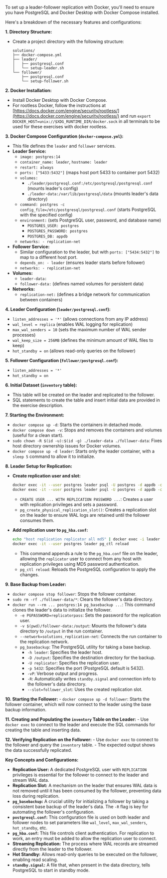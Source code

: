 To set up a leader-follower replication with Docker, you'll need to ensure you have PostgreSQL and Docker Desktop with Docker Compose installed.

Here's a breakdown of the necessary features and configurations:

**1. Directory Structure:**
   - Create a project directory with the following structure:
     ```
     solutions/
     ├── docker-compose.yml
     ├── leader/
     │   ├── postgresql.conf
     │   └── setup-leader.sh
     └── follower/
         ├── postgresql.conf
         └── setup-follower.sh
     ```

**2. Docker Installation:**
   - Install Docker Desktop with Docker Compose.
   - For rootless Docker, follow the instructions at [https://docs.docker.com/engine/security/rootless/](https://docs.docker.com/engine/security/rootless/) and run `export DOCKER_HOST=unix://$XDG_RUNTIME_DIR/docker.sock` in all terminals to be used for these exercises with docker rootless.

**3. Docker Compose Configuration (`docker-compose.yml`):**
   - This file defines the `leader` and `follower` services.
   - **Leader Service:**
     - `image: postgres:14`
     - `container_name: leader`, `hostname: leader`
     - `restart: always`
     - `ports: ["5433:5432"]` (maps host port 5433 to container port 5432)
     - `volumes:`
       - `./leader/postgresql.conf:/etc/postgresql/postgresql.conf` (mounts leader's config)
       - `./leader-data:/var/lib/postgresql/data` (mounts leader's data directory)
     - `command: postgres -c config_file=/etc/postgresql/postgresql.conf` (starts PostgreSQL with the specified config)
     - `environment:` (sets PostgreSQL user, password, and database name)
       - `POSTGRES_USER: postgres`
       - `POSTGRES_PASSWORD: postgres`
       - `POSTGRES_DB: appdb`
     - `networks: - replication-net`
   - **Follower Service:**
     - Similar configuration to the leader, but with `ports: ["5434:5432"]` to map to a different host port.
     - `depends_on: - leader` (ensures leader starts before follower)
     - `networks: - replication-net`
   - **Volumes:**
     - `leader-data:`
     - `follower-data:` (defines named volumes for persistent data)
   - **Networks:**
     - `replication-net:` (defines a bridge network for communication between containers)

**4. Leader Configuration (`leader/postgresql.conf`):**
   - `listen_addresses = '*'` (allows connections from any IP address)
   - `wal_level = replica` (enables WAL logging for replication)
   - `max_wal_senders = 10` (sets the maximum number of WAL sender processes)
   - `wal_keep_size = 256MB` (defines the minimum amount of WAL files to keep)
   - `hot_standby = on` (allows read-only queries on the follower)

**5. Follower Configuration (`follower/postgresql.conf`):**
   - `listen_addresses = '*'`
   - `hot_standby = on`

**6. Initial Dataset (`inventory` table):**
   - This table will be created on the leader and replicated to the follower.
   - SQL statements to create the table and insert initial data are provided in the exercise description.

**7. Starting the Environment:**
   - `docker compose up -d`: Starts the containers in detached mode.
   - `docker compose down -v`: Stops and removes the containers and volumes (useful for a clean start).
   - `sudo chown -R $(id -u):$(id -g) ./leader-data ./follower-data`: Fixes host directory ownership issues for Docker volumes.
   - `docker compose up -d leader`: Starts only the leader container, with a `sleep 5` command to allow it to initialize.

**8. Leader Setup for Replication:**
   - **Create replication user and slot:**
     ```bash
     docker exec -it --user postgres leader psql -U postgres -d appdb -c "CREATE USER replicator WITH REPLICATION PASSWORD 'replicatorpass';"
     docker exec -it --user postgres leader psql -U postgres -d appdb -c "SELECT * FROM pg_create_physical_replication_slot('follower_slot');"
     ```
     - `CREATE USER ... WITH REPLICATION PASSWORD ...`: Creates a user with replication privileges and sets a password.
     - `pg_create_physical_replication_slot()`: Creates a replication slot on the leader to ensure WAL logs are retained until the follower consumes them.

   - **Add replication user to `pg_hba.conf`:**
     ```bash
     echo "host replication replicator all md5" | docker exec -i leader tee -a /var/lib/postgresql/data/pg_hba.conf
     docker exec -it --user postgres leader pg_ctl reload
     ```
     - This command appends a rule to the `pg_hba.conf` file on the leader, allowing the `replicator` user to connect from any host with replication privileges using MD5 password authentication.
     - `pg_ctl reload`: Reloads the PostgreSQL configuration to apply the changes.

**9. Base Backup from Leader:**
   - `docker compose stop follower`: Stops the follower container.
   - `sudo rm -rf ./follower-data/*`: Clears the follower's data directory.
   - `docker run --rm ... postgres:14 pg_basebackup ...`: This command clones the leader's data to initialize the follower.
     - `-e PGPASSWORD=replicatorpass`: Sets the password for the replication user.
     - `-v $(pwd)/follower-data:/output`: Mounts the follower's data directory to `/output` in the run container.
     - `--network=solutions_replication-net`: Connects the run container to the replication network.
     - `pg_basebackup`: The PostgreSQL utility for taking a base backup.
       - `-h leader`: Specifies the leader host.
       - `-D /output`: Specifies the destination directory for the backup.
       - `-U replicator`: Specifies the replication user.
       - `-p 5432`: Specifies the port (PostgreSQL default is 5432).
       - `-vP`: Verbose output and progress.
       - `-R`: Automatically writes `standby.signal` and connection info to the follower's data directory.
       - `--slot=follower_slot`: Uses the created replication slot.

**10. Starting the Follower:**
    - `docker compose up -d follower`: Starts the follower container, which will now connect to the leader using the base backup information.

**11. Creating and Populating the `inventory` Table on the Leader:**
    - Use `docker exec` to connect to the leader and execute the SQL commands for creating the table and inserting data.

**12. Verifying Replication on the Follower:**
    - Use `docker exec` to connect to the follower and query the `inventory` table.
    - The expected output shows the data successfully replicated.

**Key Concepts and Configurations:**

*   **Replication User:** A dedicated PostgreSQL user with `REPLICATION` privileges is essential for the follower to connect to the leader and stream WAL data.
*   **Replication Slot:** A mechanism on the leader that ensures WAL data is not removed until it has been consumed by the follower, preventing data loss during replication.
*   **`pg_basebackup`:** A crucial utility for initializing a follower by taking a consistent base backup of the leader's data. The `-R` flag is key for automating the follower's configuration.
*   **`postgresql.conf`:** This configuration file is used on both leader and follower nodes to set parameters like `wal_level`, `max_wal_senders`, `hot_standby`, etc.
*   **`pg_hba.conf`:** This file controls client authentication. For replication to work, an entry must be added to allow the replication user to connect.
*   **Streaming Replication:** The process where WAL records are streamed directly from the leader to the follower.
*   **Hot Standby:** Allows read-only queries to be executed on the follower, enabling read scaling.
*   **`standby.signal`:** A file that, when present in the data directory, tells PostgreSQL to start in standby mode.